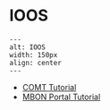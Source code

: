 # IOOS

```{image} ../../images/placeholder.png
---
alt: IOOS
width: 150px
align: center
---
```

- [COMT Tutorial](https://www.youtube.com/watch?v=Dqc1C1HeemQ)
- [MBON Portal Tutorial](https://www.youtube.com/watch?v=ZITqDRa6u9c)
